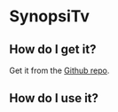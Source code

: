 # SynopsiTv

## How do I get it?

Get it from the [Github repo][].

[Github repo]: https://github.com/syntaxsugar/SynopsiTv

## How do I use it?

